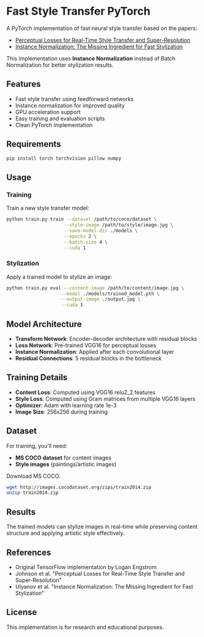 # Fast Style Transfer PyTorch

A PyTorch implementation of fast neural style transfer based on the papers:
- [Perceptual Losses for Real-Time Style Transfer and Super-Resolution](https://arxiv.org/abs/1603.08155)
- [Instance Normalization: The Missing Ingredient for Fast Stylization](https://arxiv.org/abs/1607.08022)

This implementation uses **Instance Normalization** instead of Batch Normalization for better stylization results.

## Features

- Fast style transfer using feedforward networks
- Instance normalization for improved quality
- GPU acceleration support
- Easy training and evaluation scripts
- Clean PyTorch implementation

## Requirements

```bash
pip install torch torchvision pillow numpy
```

## Usage

### Training

Train a new style transfer model:

```bash
python train.py train --dataset /path/to/coco/dataset \
                     --style-image /path/to/style/image.jpg \
                     --save-model-dir ./models \
                     --epochs 2 \
                     --batch-size 4 \
                     --cuda 1
```

### Stylization

Apply a trained model to stylize an image:

```bash
python train.py eval --content-image /path/to/content/image.jpg \
                    --model ./models/trained_model.pth \
                    --output-image ./output.jpg \
                    --cuda 1
```

## Model Architecture

- **Transform Network**: Encoder-decoder architecture with residual blocks
- **Loss Network**: Pre-trained VGG16 for perceptual losses
- **Instance Normalization**: Applied after each convolutional layer
- **Residual Connections**: 5 residual blocks in the bottleneck

## Training Details

- **Content Loss**: Computed using VGG16 relu2_2 features
- **Style Loss**: Computed using Gram matrices from multiple VGG16 layers
- **Optimizer**: Adam with learning rate 1e-3
- **Image Size**: 256x256 during training

## Dataset

For training, you'll need:
- **MS COCO dataset** for content images
- **Style images** (paintings/artistic images)

Download MS COCO:
```bash
wget http://images.cocodataset.org/zips/train2014.zip
unzip train2014.zip
```

## Results

The trained models can stylize images in real-time while preserving content structure and applying artistic style effectively.

## References

- Original TensorFlow implementation by Logan Engstrom
- Johnson et al. "Perceptual Losses for Real-Time Style Transfer and Super-Resolution"
- Ulyanov et al. "Instance Normalization: The Missing Ingredient for Fast Stylization"

## License

This implementation is for research and educational purposes.
